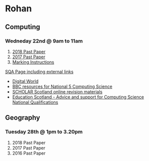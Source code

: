 # Rohan

## Computing
### Wedneday 22nd @ 9am to 11am

1. [2018 Past Paper](docs/N5_Computing-Science_QP_2018.pdf)
2. [2017 Past Paper](docs/N5_Computing-Science_QP_2017.pdf)
3. [Marking Instructions](docs/N5_Computing-Science_mi_2018markingInstructions.pdf)

[SQA Page including external links](https://www.sqa.org.uk/sqa/48477.html)

- [Digital World](https://www.digitalworld.net)
- [BBC resources for National 5 Computing Science](https://www.bbc.com/bitesize/subjects/zfs3kqt)
- [SCHOLAR Scotland online revision materials](https://scholar.hw.ac.uk/index.html)
- [Education Scotland - Advice and support for Computing Science National Qualifications](https://education.gov.scot/nationalqualifications/resources#k=owstaxIdNQResourceSubject:Computing%20Science*)




## Geography
### Tuesday 28th @ 1pm to 3.20pm

1. 2018 Past Paper
2. 2017 Past Paper
3. 2016 Past Paper







